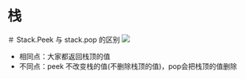 # 栈

＃ Stack.Peek 与 stack.pop 的区别
<img src="http://s12.sinaimg.cn/orignal/b0d8ecaegc8b301c88e2b&690">

- 相同点：大家都返回栈顶的值
- 不同点：peek 不改变栈的值(不删除栈顶的值)，pop会把栈顶的值删除

